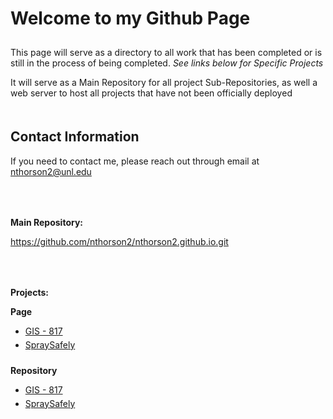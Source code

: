 <html>
	<head>
	</head>
	<body>
		<h1 style="padding-bottom: 10px;">Welcome to my Github Page</h1>
		<p>This page will serve as a directory to all work that has been completed or is still in the process of being completed. <i>See links below for Specific 				Projects</i></p>
		<p>It will serve as a Main Repository for all project Sub-Repositories, as well a web server to host all projects that have not been officially deployed</p>
		<h2 style="padding-top: 20px;">Contact Information</h2>
		<p>If you need to contact me, please reach out through email at <a href="mailto:nthorson2@unl.edu">nthorson2@unl.edu</a></p>
		<p style="padding-top: 50px;"><b>Main Repository:</b></p>
		<a href="https://github.com/nthorson2/nthorson2.github.io.git">https://github.com/nthorson2/nthorson2.github.io.git</a>
		<p style="padding-top: 50px;"><b>Projects:</b></p>
		<p><b>Page</b></p>
		<ul>
			<li><a href="https://nthorson2.github.io/GIS_817/index.html">GIS - 817</a></li>
			<li style="padding-top: 5px;"><a href="https://nthorson2.github.io/SpraySafely/index.html">SpraySafely</a></li>
		</ul>
		<p style="padding-top: 10px;"><b>Repository</b></p>
		<ul>
			<li><a href="https://github.com/nthorson2/nthorson2.github.io.git/blob/main/GIS_817">GIS - 817</a></li>
			<li style="padding-top: 5px;"><a href="https://github.com/nthorson2/nthorson2.github.io.git/blob/main/SpraySafely">SpraySafely</a></li>
		</ul>
	</body>
</html>

